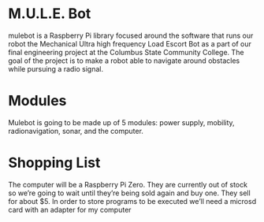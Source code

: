 # M.U.L.E. Bot
mulebot is a Raspberry Pi library focused around the software that runs our robot the Mechanical Ultra high frequency Load Escort Bot as a part of our final engineering project at the Columbus State Community College. The goal of the project is to make a robot able to navigate around obstacles while pursuing a radio signal.

# Modules
Mulebot is going to be made up of 5 modules: power supply, mobility, radionavigation, sonar, and the computer.

# Shopping List
The computer will be a Raspberry Pi Zero. They are currently out of stock so we’re going to wait until they’re being sold again and buy one. They sell for about $5. In order to store programs to be executed we’ll need a microsd card with an adapter for my computer
